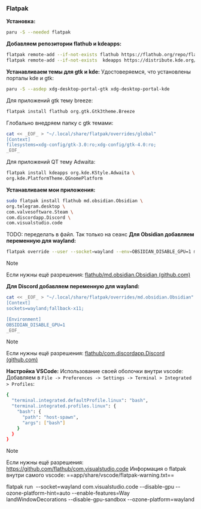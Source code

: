 ### Flatpak
**Установка:**
```bash
paru -S --needed flatpak
```
**Добавляем репозитории flathub и kdeapps:**
```bash
flatpak remote-add --if-not-exists flathub https://flathub.org/repo/flathub.flatpakrepo && \
flatpak remote-add --if-not-exists  kdeapps https://distribute.kde.org/kdeapps.flatpakrepo
```
**Устанавливаем темы для gtk и kde:**
Удостоверяемся, что установлены порталы kde и gtk:
```bash
paru -S --asdep xdg-desktop-portal-gtk xdg-desktop-portal-kde
```
Для приложений gtk тему breeze:
```bash
flatpak install flathub org.gtk.Gtk3theme.Breeze
```
Глобально внедряем папку с gtk темами:
```bash
cat << _EOF_ > "~/.local/share/flatpak/overrides/global"
[Context]
filesystems=xdg-config/gtk-3.0:ro;xdg-config/gtk-4.0:ro;
_EOF_
```

Для приложений QT тему Adwaita:
```bash
flatpak install kdeapps org.kde.KStyle.Adwaita \
org.kde.PlatformTheme.QGnomePlatform
```

**Устанавливаем мои приложения:**
```bash
sudo flatpak install flathub md.obsidian.Obsidian \
org.telegram.desktop \
com.valvesoftware.Steam \
com.discordapp.Discord \
com.visualstudio.code
```

TODO: переделать в файл. Так только на сеанс
**Для Obsidian добавляем переменную для wayland:**
```bash
flatpak override --user --socket=wayland --env=OBSIDIAN_DISABLE_GPU=1 md.obsidian.Obsidian
```
>[!Note]
>Если нужны ещё разрешения: [flathub/md.obsidian.Obsidian (github.com)](https://github.com/flathub/md.obsidian.Obsidian)

**Для Discord добавляем переменную для wayland:**
```bash
cat << _EOF_ > "~/.local/share/flatpak/overrides/md.obsidian.Obsidian"
[Context]
sockets=wayland;fallback-x11;

[Environment]
OBSIDIAN_DISABLE_GPU=1
_EOF_
```
>[!Note]
>Если нужны ещё разрешения: [flathub/com.discordapp.Discord (github.com)](https://github.com/flathub/com.discordapp.Discord)

**Настройка VSCode:** 
Использование своей оболочки внутри vscode:
Добавляем в `File -> Preferences -> Settings -> Terminal > Integrated > Profiles`:
```bash
{
  "terminal.integrated.defaultProfile.linux": "bash",
  "terminal.integrated.profiles.linux": {
    "bash": {
      "path": "host-spawn",
      "args": ["bash"]
    }
  }
}
```
>[!Note]
>Если нужны ещё разрешения: https://github.com/flathub/com.visualstudio.code
>Информация о flatpak внутри самого vscode: 
>==app/share/vscode/flatpak-warning.txt==

flatpak run  --socket=wayland com.visualstudio.code --disable-gpu --ozone-platform-hint=auto --enable-features=Way  
landWindowDecorations --disable-gpu-sandbox --ozone-platform=wayland